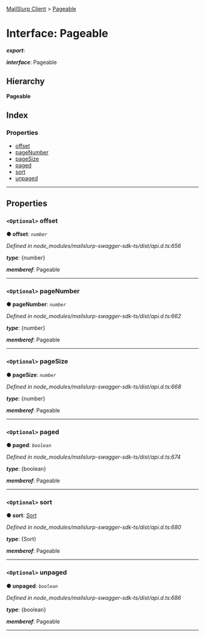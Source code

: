 [MailSlurp Client](../README.md) > [Pageable](../interfaces/pageable.md)

# Interface: Pageable

*__export__*: 

*__interface__*: Pageable

## Hierarchy

**Pageable**

## Index

### Properties

* [offset](pageable.md#offset)
* [pageNumber](pageable.md#pagenumber)
* [pageSize](pageable.md#pagesize)
* [paged](pageable.md#paged)
* [sort](pageable.md#sort)
* [unpaged](pageable.md#unpaged)

---

## Properties

<a id="offset"></a>

### `<Optional>` offset

**● offset**: *`number`*

*Defined in node_modules/mailslurp-swagger-sdk-ts/dist/api.d.ts:656*

*__type__*: {number}

*__memberof__*: Pageable

___
<a id="pagenumber"></a>

### `<Optional>` pageNumber

**● pageNumber**: *`number`*

*Defined in node_modules/mailslurp-swagger-sdk-ts/dist/api.d.ts:662*

*__type__*: {number}

*__memberof__*: Pageable

___
<a id="pagesize"></a>

### `<Optional>` pageSize

**● pageSize**: *`number`*

*Defined in node_modules/mailslurp-swagger-sdk-ts/dist/api.d.ts:668*

*__type__*: {number}

*__memberof__*: Pageable

___
<a id="paged"></a>

### `<Optional>` paged

**● paged**: *`boolean`*

*Defined in node_modules/mailslurp-swagger-sdk-ts/dist/api.d.ts:674*

*__type__*: {boolean}

*__memberof__*: Pageable

___
<a id="sort"></a>

### `<Optional>` sort

**● sort**: *[Sort](sort.md)*

*Defined in node_modules/mailslurp-swagger-sdk-ts/dist/api.d.ts:680*

*__type__*: {Sort}

*__memberof__*: Pageable

___
<a id="unpaged"></a>

### `<Optional>` unpaged

**● unpaged**: *`boolean`*

*Defined in node_modules/mailslurp-swagger-sdk-ts/dist/api.d.ts:686*

*__type__*: {boolean}

*__memberof__*: Pageable

___

